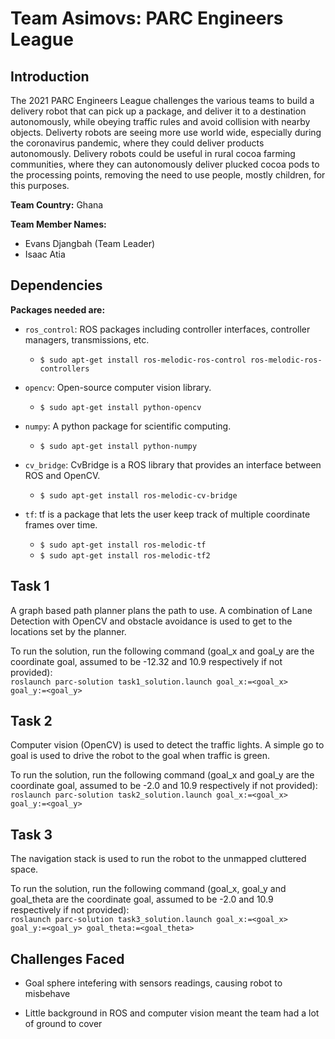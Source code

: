 # Team Asimovs: PARC Engineers League  

## Introduction

The 2021 PARC Engineers League challenges the various teams to build a delivery robot that can pick up a package, and deliver it to a destination autonomously, while obeying traffic rules and avoid collision with nearby objects. Deliverty robots are seeing more use world wide, especially during the coronavirus pandemic, where they could deliver products autonomously. Delivery robots could be useful in rural cocoa farming communities, where they can autonomously deliver plucked cocoa pods to the processing points, removing the need to use people, mostly children, for this purposes.

**Team Country:** Ghana

**Team Member Names:**

* Evans Djangbah (Team Leader)
* Isaac Atia

## Dependencies

**Packages needed are:**

* `ros_control`: ROS packages including controller interfaces, controller managers, transmissions, etc.
  * `$ sudo apt-get install ros-melodic-ros-control ros-melodic-ros-controllers`

* `opencv`: Open-source computer vision library.
  * `$ sudo apt-get install python-opencv`

* `numpy`: A python package for scientific computing.
  * `$ sudo apt-get install python-numpy`

* `cv_bridge`: CvBridge is a ROS library that provides an interface between ROS and OpenCV.
  * `$ sudo apt-get install ros-melodic-cv-bridge`

* `tf`: tf is a package that lets the user keep track of multiple coordinate frames over time.
  * `$ sudo apt-get install ros-melodic-tf`
  * `$ sudo apt-get install ros-melodic-tf2`

## Task 1

A graph based path planner plans the path to use. A combination of Lane Detection with OpenCV and obstacle avoidance is used to get to the locations set by the planner.

To run the solution, run the following command (goal_x and goal_y are the coordinate goal, assumed to be -12.32 and 10.9 respectively if not provided): <br>
` roslaunch parc-solution task1_solution.launch goal_x:=<goal_x> goal_y:=<goal_y> `

## Task 2

Computer vision (OpenCV) is used to detect the traffic lights. A simple go to goal is used to drive the robot to the goal when traffic is green.

To run the solution, run the following command (goal_x and goal_y are the coordinate goal, assumed to be -2.0 and 10.9 respectively if not provided): <br>
` roslaunch parc-solution task2_solution.launch goal_x:=<goal_x> goal_y:=<goal_y> `

## Task 3

The navigation stack is used to run the robot to the unmapped cluttered space.

To run the solution, run the following command (goal_x, goal_y and goal_theta are the coordinate goal, assumed to be -2.0 and 10.9 respectively if not provided): <br>
` roslaunch parc-solution task3_solution.launch goal_x:=<goal_x> goal_y:=<goal_y> goal_theta:=<goal_theta> `

## Challenges Faced

* Goal sphere intefering with sensors readings, causing robot to misbehave

* Little background in ROS and computer vision meant the team had a lot of ground to cover
